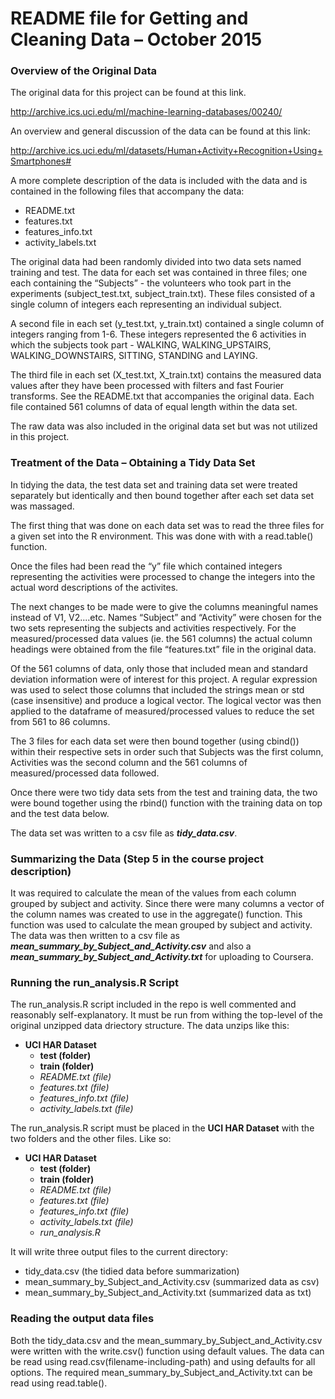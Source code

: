 # README file for Getting and Cleaning Data – October 2015

### Overview of the Original Data

The original data for this project can be found at this link. 

http://archive.ics.uci.edu/ml/machine-learning-databases/00240/

An overview and general discussion of the data can be found at this link:

http://archive.ics.uci.edu/ml/datasets/Human+Activity+Recognition+Using+Smartphones#

A more complete description of the data is included with the data and is contained in the following files that accompany the data:
* README.txt
* features.txt
* features_info.txt
* activity_labels.txt

The original data had been randomly divided into two data sets named training and test. The data for each set was contained in three files; one each containing the “Subjects” - the volunteers who took part in the experiments (subject_test.txt, subject_train.txt). These files consisted of a single column of integers each representing an individual subject.

A second file in each set (y_test.txt, y_train.txt) contained a single column of integers ranging from 1-6. These integers represented the 6 activities in which the subjects took part - WALKING, WALKING_UPSTAIRS, WALKING_DOWNSTAIRS, SITTING, STANDING and LAYING.

The third file in each set (X_test.txt, X_train.txt) contains the measured data values after they have been processed with filters and fast Fourier transforms. See the README.txt that accompanies the original data. Each file contained 561 columns of data of equal length within the data set.

The raw data was also included in the original data set but was not utilized in this project.

### Treatment of the Data – Obtaining a Tidy Data Set

In tidying the data, the test data set and training data set were treated separately but identically and then bound together after each set data set was massaged. 

The first thing that was done on each data set was to read the three files for a given set into the R environment. This was done with with a read.table() function. 

Once the files had been read the “y” file which contained integers representing the activities were processed to change the integers into the actual word descriptions of the activites.

The next changes to be made were to give the columns meaningful names instead of V1, V2....etc. Names “Subject” and “Activity” were chosen for the two sets representing the subjects and activities respectively. For the measured/processed data values (ie. the 561 columns) the actual column headings were obtained from the file “features.txt” file in the original data.

Of the 561 columns of data, only those that included mean and standard deviation information were of interest for this project. A regular expression was used to select those columns that included the strings mean or std (case insensitive) and produce a logical vector. The logical vector was then applied to the dataframe of measured/processed values to reduce the set from 561 to 86 columns.

The 3 files for each data set were then bound together (using cbind()) within their respective sets in order such that Subjects was the first column, Activities was the second column and the 561 columns of measured/processed data followed. 

Once there were two tidy data sets from the test and training data, the two were bound together using the rbind() function with the training data on top and the test data below.

The data set was written to a csv file as _**tidy_data.csv**_. 

### Summarizing the Data (Step 5 in the course project description)

It was required to calculate the mean of the values from each column grouped by subject and activity. Since there were many columns a vector of the column names was created to use in the aggregate() function. This function was used to calculate the mean grouped by subject and activity. The data was then written to a csv file as _**mean_summary_by_Subject_and_Activity.csv**_ and also a _**mean_summary_by_Subject_and_Activity.txt**_ for uploading to Coursera.

### Running the run_analysis.R Script

The run_analysis.R script included in the repo is well commented and reasonably self-explanatory. It must be run from withing the top-level of the original unzipped data driectory structure. The data unzips like this:
* **UCI HAR Dataset**  
  + **test (folder)**
  + **train (folder)**
  + _README.txt (file)_
  + _features.txt (file)_
  + _features_info.txt (file)_
  + _activity_labels.txt (file)_  

The run_analysis.R script must be placed in the **UCI HAR Dataset** with the two folders and the other files. Like so:
* **UCI HAR Dataset**  
  + **test (folder)**
  + **train (folder)**
  + _README.txt (file)_
  + _features.txt (file)_
  + _features_info.txt (file)_
  + _activity_labels.txt (file)_
  + _run_analysis.R_

It will write three output files to the current directory:
* tidy_data.csv (the tidied data before summarization)
* mean_summary_by_Subject_and_Activity.csv (summarized data as csv)
* mean_summary_by_Subject_and_Activity.txt (summarized data as txt)
 

### Reading the output data files

Both the tidy_data.csv and the  mean_summary_by_Subject_and_Activity.csv were written with the write.csv() function using default values. The data can be read using read.csv(filename-including-path) and using defaults for all options. The required mean_summary_by_Subject_and_Activity.txt can be read using read.table().
